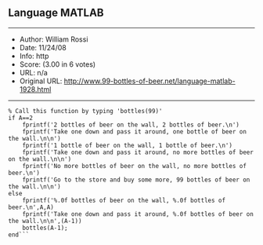 
## Language MATLAB ##
---
- Author: William Rossi
- Date: 11/24/08
- Info: http
- Score:  (3.00 in 6 votes)
- URL: n/a
- Original URL: http://www.99-bottles-of-beer.net/language-matlab-1928.html
---

```function b = bottles(A)
% Call this function by typing 'bottles(99)'
if A==2
    fprintf('2 bottles of beer on the wall, 2 bottles of beer.\n')
    fprintf('Take one down and pass it around, one bottle of beer on the wall.\n\n')
    fprintf('1 bottle of beer on the wall, 1 bottle of beer.\n')
    fprintf('Take one down and pass it around, no more bottles of beer on the wall.\n\n')
    fprintf('No more bottles of beer on the wall, no more bottles of beer.\n')
    fprintf('Go to the store and buy some more, 99 bottles of beer on the wall.\n\n')
else
    fprintf('%.0f bottles of beer on the wall, %.0f bottles of beer.\n',A,A)
    fprintf('Take one down and pass it around, %.0f bottles of beer on the wall.\n\n',(A-1))
    bottles(A-1);
end```